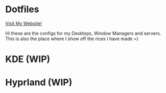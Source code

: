 # Dotfiles
<a href='https://www.madz258.xyz'> Visit My Website! </a>


Hi these are the configs for my Desktops, Window Managers and servers. This is also the place where I show off the rices I have made =)

# KDE (WIP)


# Hyprland (WIP)

